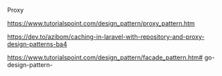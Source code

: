 Proxy 

https://www.tutorialspoint.com/design_pattern/proxy_pattern.htm

https://dev.to/azibom/caching-in-laravel-with-repository-and-proxy-design-patterns-ba4


https://www.tutorialspoint.com/design_pattern/facade_pattern.htm#   g o - d e s i g n - p a t t e r n -  
 